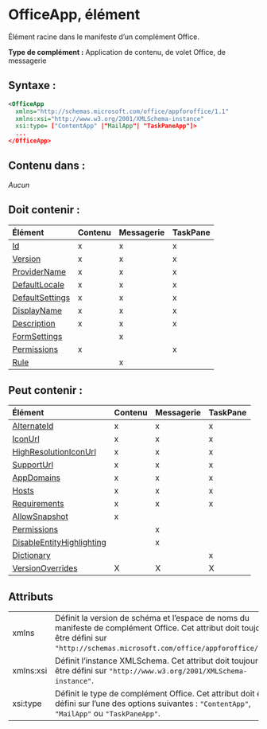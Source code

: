 
# <a name="officeapp-element"></a>OfficeApp, élément
Élément racine dans le manifeste d’un complément Office.

 **Type de complément :** Application de contenu, de volet Office, de messagerie


## <a name="syntax:"></a>Syntaxe :


```XML
<OfficeApp 
  xmlns="http://schemas.microsoft.com/office/appforoffice/1.1" 
  xmlns:xsi="http://www.w3.org/2001/XMLSchema-instance" 
  xsi:type= ["ContentApp" |"MailApp"| "TaskPaneApp"]>
  ...
</OfficeApp>
```


## <a name="contained-in:"></a>Contenu dans :

 _Aucun_


## <a name="must-contain:"></a>Doit contenir :



|**Élément**|**Contenu**|**Messagerie**|**TaskPane**|
|:-----|:-----|:-----|:-----|
|[Id](../../reference/manifest/id.md)|x|x|x|
|[Version](../../reference/manifest/version.md)|x|x|x|
|[ProviderName](../../reference/manifest/providername.md)|x|x|x|
|[DefaultLocale](../../reference/manifest/defaultlocale.md)|x|x|x|
|[DefaultSettings](../../reference/manifest/defaultsettings.md)|x|x|x|
|[DisplayName](../../reference/manifest/displayname.md)|x|x|x|
|[Description](../../reference/manifest/description.md)|x|x|x|
|[FormSettings](../../reference/manifest/formsettings.md)||x||
|[Permissions](../../reference/manifest/permissions.md)|x||x|
|[Rule](../../reference/manifest/rule.md)||x||

## <a name="can-contain:"></a>Peut contenir :



|**Élément**|**Contenu**|**Messagerie**|**TaskPane**|
|:-----|:-----|:-----|:-----|
|[AlternateId](../../reference/manifest/alternateid.md)|x|x|x|
|[IconUrl](../../reference/manifest/iconurl.md)|x|x|x|
|[HighResolutionIconUrl](../../reference/manifest/highresolutioniconurl.md)|x|x|x|
|[SupportUrl](../../reference/manifest/supporturl.md)|x|x|x|
|[AppDomains](../../reference/manifest/appdomains.md)|x|x|x|
|[Hosts](../../reference/manifest/hosts.md)|x|x|x|
|[Requirements](../../reference/manifest/requirements.md)|x|x|x|
|[AllowSnapshot](../../reference/manifest/allowsnapshot.md)|x|||
|[Permissions](../../reference/manifest/permissions.md)||x||
|[DisableEntityHighlighting](../../reference/manifest/disableentityhighlighting.md)||x||
|[Dictionary](../../reference/manifest/dictionary.md)|||x|
|[VersionOverrides](../../reference/manifest/versionoverrides.md)|X|X|X|

## <a name="attributes"></a>Attributs


|||
|:-----|:-----|
|xmlns|Définit la version de schéma et l’espace de noms du manifeste de complément Office. Cet attribut doit toujours être défini sur `"http://schemas.microsoft.com/office/appforoffice/1.1"`.|
|xmlns:xsi|Définit l’instance XMLSchema. Cet attribut doit toujours être défini sur `"http://www.w3.org/2001/XMLSchema-instance"`.|
|xsi:type|Définit le type de complément Office. Cet attribut doit être défini sur l’une des options suivantes : `"ContentApp"`, `"MailApp"` ou `"TaskPaneApp"`.|

